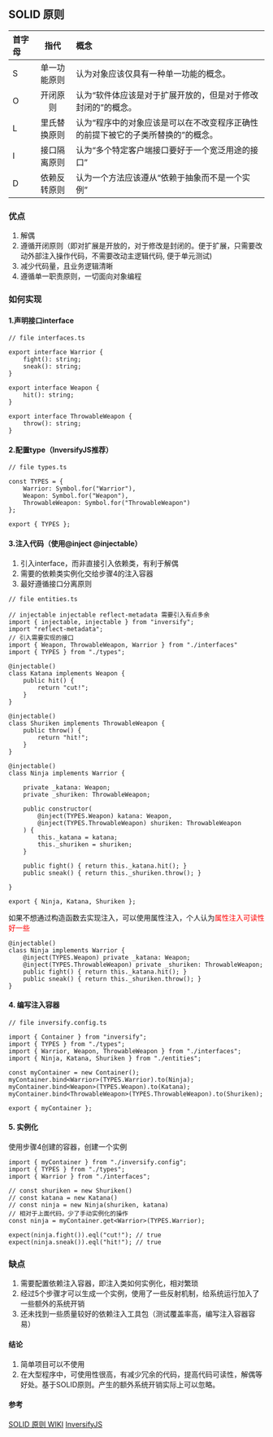 ## SOLID 原则
| 首字母 |     指代     |                                                                             概念 |
| :----- | :----------: | :------------------------------------------------------------------------------- |
| S      | 单一功能原则 |                                           认为对象应该仅具有一种单一功能的概念。 |
| O      |   开闭原则   |                     认为“软件体应该是对于扩展开放的，但是对于修改封闭的”的概念。 |
| L      | 里氏替换原则 | 认为“程序中的对象应该是可以在不改变程序正确性的前提下被它的子类所替换的”的概念。 |
| I      | 接口隔离原则 |                                 认为“多个特定客户端接口要好于一个宽泛用途的接口” |
| D      | 依赖反转原则 |                                   认为一个方法应该遵从“依赖于抽象而不是一个实例” |


### 优点
1. 解偶
2. 遵循开闭原则（即对扩展是开放的，对于修改是封闭的。便于扩展，只需要改动外部注入操作代码，不需要改动主逻辑代码, 便于单元测试)
3. 减少代码量，且业务逻辑清晰
4. 遵循单一职责原则，一切面向对象编程


### 如何实现

#### 1.声明接口interface
````
// file interfaces.ts

export interface Warrior {
    fight(): string;
    sneak(): string;
}

export interface Weapon {
    hit(): string;
}

export interface ThrowableWeapon {
    throw(): string;
}
````

#### 2.配置type（InversifyJS推荐）
````
// file types.ts

const TYPES = {
    Warrior: Symbol.for("Warrior"),
    Weapon: Symbol.for("Weapon"),
    ThrowableWeapon: Symbol.for("ThrowableWeapon")
};

export { TYPES };
````

#### 3.注入代码（使用@inject @injectable）
1. 引入interface，而非直接引入依赖类，有利于解偶
2. 需要的依赖类实例化交给步骤4的注入容器
3. 最好遵循接口分离原则
````
// file entities.ts

// injectable injectable reflect-metadata 需要引入有点多余
import { injectable, injectable } from "inversify";
import "reflect-metadata";
// 引入需要实现的接口
import { Weapon, ThrowableWeapon, Warrior } from "./interfaces"
import { TYPES } from "./types";

@injectable()
class Katana implements Weapon {
    public hit() {
        return "cut!";
    }
}

@injectable()
class Shuriken implements ThrowableWeapon {
    public throw() {
        return "hit!";
    }
}

@injectable()
class Ninja implements Warrior {

    private _katana: Weapon;
    private _shuriken: ThrowableWeapon;

    public constructor(
	    @inject(TYPES.Weapon) katana: Weapon,
	    @inject(TYPES.ThrowableWeapon) shuriken: ThrowableWeapon
    ) {
        this._katana = katana;
        this._shuriken = shuriken;
    }

    public fight() { return this._katana.hit(); }
    public sneak() { return this._shuriken.throw(); }

}

export { Ninja, Katana, Shuriken };
````

如果不想通过构造函数去实现注入，可以使用属性注入，个人认为<font color=red>属性注入可读性好一些</font>
````
@injectable()
class Ninja implements Warrior {
    @inject(TYPES.Weapon) private _katana: Weapon;
    @inject(TYPES.ThrowableWeapon) private _shuriken: ThrowableWeapon;
    public fight() { return this._katana.hit(); }
    public sneak() { return this._shuriken.throw(); }
}
````

#### 4. 编写注入容器
````
// file inversify.config.ts

import { Container } from "inversify";
import { TYPES } from "./types";
import { Warrior, Weapon, ThrowableWeapon } from "./interfaces";
import { Ninja, Katana, Shuriken } from "./entities";

const myContainer = new Container();
myContainer.bind<Warrior>(TYPES.Warrior).to(Ninja);
myContainer.bind<Weapon>(TYPES.Weapon).to(Katana);
myContainer.bind<ThrowableWeapon>(TYPES.ThrowableWeapon).to(Shuriken);

export { myContainer };
````

#### 5. 实例化
使用步骤4创建的容器，创建一个实例
````
import { myContainer } from "./inversify.config";
import { TYPES } from "./types";
import { Warrior } from "./interfaces";

// const shuriken = new Shuriken()
// const katana = new Katana()
// const ninja = new Ninja(shuriken, katana)
// 相对于上面代码，少了手动实例化的操作
const ninja = myContainer.get<Warrior>(TYPES.Warrior);

expect(ninja.fight()).eql("cut!"); // true
expect(ninja.sneak()).eql("hit!"); // true
````

### 缺点
1. 需要配置依赖注入容器，即注入类如何实例化，相对繁琐
2. 经过5个步骤才可以生成一个实例，使用了一些反射机制，给系统运行加入了一些额外的系统开销
3. 还未找到一些质量较好的依赖注入工具包（测试覆盖率高，编写注入容器容易）

#### 结论
1. 简单项目可以不使用
2. 在大型程序中，可使用性很高，有减少冗余的代码，提高代码可读性，解偶等好处。基于SOLID原则。产生的额外系统开销实际上可以忽略。

#### 参考
[SOLID 原则 WIKI](https://zh.wikipedia.org/wiki/SOLID_(%E9%9D%A2%E5%90%91%E5%AF%B9%E8%B1%A1%E8%AE%BE%E8%AE%A1))
[InversifyJS](https://github.com/inversify/InversifyJS)